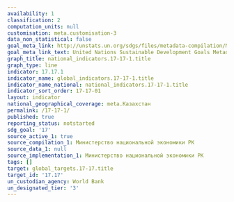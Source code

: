 ```yaml
---
availability: 1
classification: 2
computation_units: null
customisation: meta.customisation-3
data_non_statistical: false
goal_meta_link: http://unstats.un.org/sdgs/files/metadata-compilation/Metadata-Goal-17.pdf
goal_meta_link_text: United Nations Sustainable Development Goals Metadata (pdf 468kB)
graph_title: national_indicators.17-17-1.title
graph_type: line
indicator: 17.17.1
indicator_name: global_indicators.17-17-1.title
indicator_name_national: national_indicators.17-17-1.title
indicator_sort_order: 17-17-01
layout: indicator
national_geographical_coverage: meta.Казахстан
permalink: /17-17-1/
published: true
reporting_status: notstarted
sdg_goal: '17'
source_active_1: true
source_compilation_1: Министерство национальной экономики РК
source_data_1: null
source_implementation_1: Министерство национальной экономики РК
tags: []
target: global_targets.17-17.title
target_id: '17.17'
un_custodian_agency: World Bank
un_designated_tier: '3'
---
```

